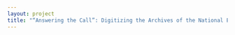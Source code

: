 ```yaml
--- 
layout: project 
title: "“Answering the Call”: Digitizing the Archives of the National Education Association" 
---
```



